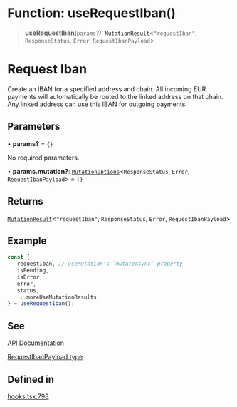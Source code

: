 # Function: useRequestIban()

> **useRequestIban**(`params`?): [`MutationResult`](/docs/packages/SDK%20React%20Provider/type-aliases/MutationResult.md)\<`"requestIban"`, `ResponseStatus`, `Error`, `RequestIbanPayload`\>

# Request Iban
Create an IBAN for a specified address and chain.
All incoming EUR payments will automatically be routed to the linked address on that chain.
Any linked address can use this IBAN for outgoing payments.

## Parameters

• **params?** = `{}`

No required parameters.

• **params.mutation?**: [`MutationOptions`](/docs/packages/SDK%20React%20Provider/type-aliases/MutationOptions.md)\<`ResponseStatus`, `Error`, `RequestIbanPayload`\> = `{}`

## Returns

[`MutationResult`](/docs/packages/SDK%20React%20Provider/type-aliases/MutationResult.md)\<`"requestIban"`, `ResponseStatus`, `Error`, `RequestIbanPayload`\>

## Example

```ts
const {
   requestIban, // useMutation's `mutateAsync` property
   isPending,
   isError,
   error,
   status,
   ...moreUseMutationResults
} = useRequestIban();
```

## See

[API Documentation](https://monerium.dev/api-docs-v2#tag/ibans/operation/request-iban)

[RequestIbanPayload type](https://github.com/monerium/js-monorepo/blob/main/packages/sdk/docs/generated/interfaces/RequestIbanPayload.md)

## Defined in

[hooks.tsx:798](https://github.com/monerium/js-monorepo/blob/main/packages/sdk-react-provider/src/lib/hooks.tsx#L798)

